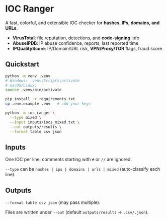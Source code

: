 # IOC Ranger

A fast, colorful, and extensible IOC checker for **hashes, IPs, domains, and URLs**.

- **VirusTotal**: file reputation, detections, and **code-signing** info  
- **AbuseIPDB**: IP abuse confidence, reports, last reported time  
- **IPQualityScore**: IP/Domain/URL risk, **VPN/Proxy/TOR** flags, fraud score

## Quickstart

```bash
python -m venv .venv
# Windows: .venv\Scripts\activate
# macOS/Linux:
source .venv/bin/activate

pip install -r requirements.txt
cp .env.example .env   # add your keys

python -m ioc_ranger \
  --type mixed \
  --input inputs/iocs_mixed.txt \
  --out outputs/results \
  --format table csv json
```

## Inputs

One IOC per line, comments starting with ```#``` or ```//``` are ignored.

```--type``` can be ```hashes | ips | domains | urls | mixed``` (auto-classify each line).

## Outputs

```--format table csv json``` (may pass multiple).

Files are written under ```--out``` (default ```outputs/results``` → ```.csv/.json```).





